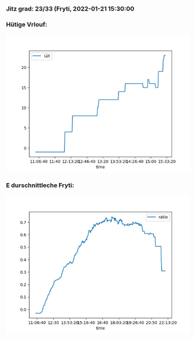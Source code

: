 ### Jitz grad: 23/33 (Fryti, 2022-01-21 15:30:00

### Hütige Vrlouf:
![Graph](Today.png)

### E durschnittleche Fryti:
![Graph](Fryti.png)